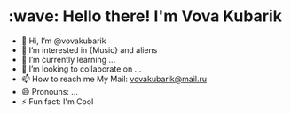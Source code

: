 <h1 align="left" id="macropower-title">:wave: Hello there! I'm Vova Kubarik</h1>

- 👋 Hi, I’m @vovakubarik
- 👀 I’m interested in {Music} and aliens
- 🌱 I’m currently learning ...
- 💞️ I’m looking to collaborate on ...
- 📫 How to reach me My Mail: vovakubarik@mail.ru
- 😄 Pronouns: ...
- ⚡ Fun fact: I'm Cool

<!---
vovakubarik/vovakubarik is a ✨ special ✨ repository because its `README.md` (this file) appears on your GitHub profile.
You can click the Preview link to take a look at your changes.
--->
